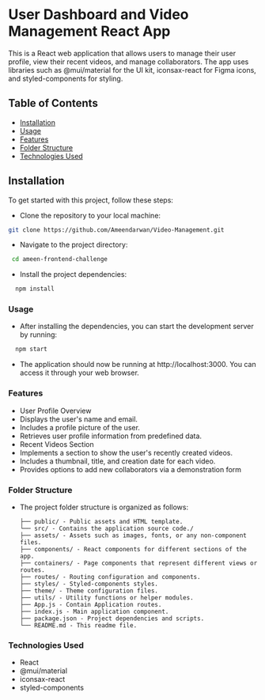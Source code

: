 # User Dashboard and Video Management React App

This is a React web application that allows users to manage their user profile, view their recent videos, and manage collaborators. The app uses libraries such as @mui/material for the UI kit, iconsax-react for Figma icons, and styled-components for styling.

## Table of Contents

- [Installation](#installation)
- [Usage](#usage)
- [Features](#features)
- [Folder Structure](#folder-structure)
- [Technologies Used](#technologies-used)

## Installation

To get started with this project, follow these steps:

- Clone the repository to your local machine:

```sh
git clone https://github.com/Ameendarwan/Video-Management.git
```

- Navigate to the project directory:

```sh
 cd ameen-frontend-challenge
```

- Install the project dependencies:

```sh
  npm install
```

### Usage

- After installing the dependencies, you can start the development server by running:

```sh
  npm start
```

- The application should now be running at http://localhost:3000. You can access it through your web browser.

### Features

- User Profile Overview
- Displays the user's name and email.
- Includes a profile picture of the user.
- Retrieves user profile information from predefined data.
- Recent Videos Section
- Implements a section to show the user's recently created videos.
- Includes a thumbnail, title, and creation date for each video.
- Provides options to add new collaborators via a demonstration form

### Folder Structure

- The project folder structure is organized as follows:
  ```
  ├── public/ - Public assets and HTML template.
  └── src/ - Contains the application source code./
  ├── assets/ - Assets such as images, fonts, or any non-component files.
  ├── components/ - React components for different sections of the app.
  ├── containers/ - Page components that represent different views or routes.
  ├── routes/ - Routing configuration and components.
  ├── styles/ - Styled-components styles.
  ├── theme/ - Theme configuration files.
  ├── utils/ - Utility functions or helper modules.
  ├── App.js - Contain Application routes.
  ├── index.js - Main application component.
  ├── package.json - Project dependencies and scripts.
  └── README.md - This readme file.
  ```

### Technologies Used

- React
- @mui/material
- iconsax-react
- styled-components

